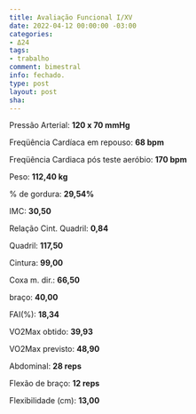 ```yaml
---
title: Avaliação Funcional I/XV
date: 2022-04-12 00:00:00 -03:00
categories:
- Δ24
tags:
- trabalho
comment: bimestral
info: fechado.
type: post
layout: post
sha: 
---
```


Pressão Arterial: **120 x 70 mmHg**

Freqüência Cardíaca em repouso: **68 bpm**

Freqüência Cardiaca pós teste aeróbio: **170 bpm**

Peso: **112,40 kg**

% de gordura: **29,54%**

IMC: **30,50**

Relação Cint. Quadril: **0,84**

Quadril: **117,50**

Cintura: **99,00**

Coxa m. dir.: **66,50**

braço: **40,00**

FAI(%): **18,34**

VO2Max obtido: **39,93**

VO2Max previsto: **48,90**

Abdominal: **28 reps**

Flexão de braço: **12 reps**

Flexibilidade (cm): **13,00**